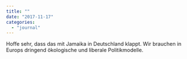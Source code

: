 ```yaml
---
title: ""
date: "2017-11-17"
categories: 
  - "journal"
---
```


Hoffe sehr, dass das mit Jamaika in Deutschland klappt. Wir brauchen in Europs dringend ökologische und liberale Politikmodelle.
